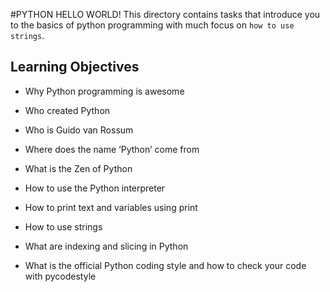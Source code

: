 #PYTHON HELLO WORLD!
This directory contains tasks that introduce you to the basics of python
programming with much focus on `how to use strings`.

## Learning Objectives
- Why Python programming is awesome

- Who created Python

- Who is Guido van Rossum

- Where does the name ‘Python’ come from

- What is the Zen of Python

- How to use the Python interpreter

- How to print text and variables using print

- How to use strings

- What are indexing and slicing in Python

- What is the official Python coding style and how to check your code with pycodestyle
